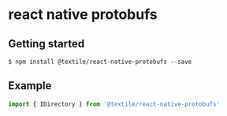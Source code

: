 # react native protobufs

## Getting started

`$ npm install @textile/react-native-protobufs --save`

## Example

```javascript
import { IDirectory } from '@textile/react-native-protobufs'
```
